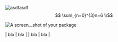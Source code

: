 ![asdfasdf](asdfasdf "asdfasdf") $$ \sum_{n=0}^{3}n=6 \\$$

![A screen__shot of your package](https://f.cloud.github.com/assets/69169/2290250/c35d867a-a017-11e3-86be-cd7c5bf3ff9b.gif)

| bla	| bla	|
| bla	| bla	|
